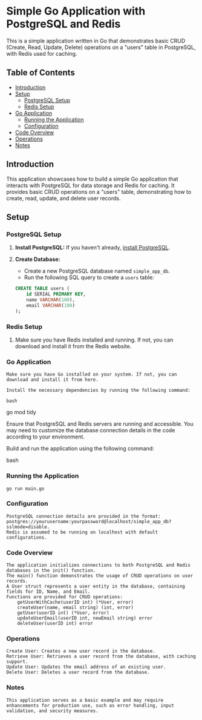# Simple Go Application with PostgreSQL and Redis

This is a simple application written in Go that demonstrates basic CRUD (Create, Read, Update, Delete) operations on a "users" table in PostgreSQL, with Redis used for caching.

## Table of Contents

- [Introduction](#introduction)
- [Setup](#setup)
  - [PostgreSQL Setup](#postgresql-setup)
  - [Redis Setup](#redis-setup)
- [Go Application](#go-application)
  - [Running the Application](#running-the-application)
  - [Configuration](#configuration)
- [Code Overview](#code-overview)
- [Operations](#operations)
- [Notes](#notes)

## Introduction

This application showcases how to build a simple Go application that interacts with PostgreSQL for data storage and Redis for caching. It provides basic CRUD operations on a "users" table, demonstrating how to create, read, update, and delete user records.

## Setup

### PostgreSQL Setup

1. **Install PostgreSQL:** If you haven't already, [install PostgreSQL](https://www.postgresql.org/download/).
2. **Create Database:**
   - Create a new PostgreSQL database named `simple_app_db`.
   - Run the following SQL query to create a `users` table:

   ```sql
   CREATE TABLE users (
       id SERIAL PRIMARY KEY,
       name VARCHAR(100),
       email VARCHAR(100)
   );

### Redis Setup

1. Make sure you have Redis installed and running. If not, you can download and install it from the Redis website.

### Go Application 

    Make sure you have Go installed on your system. If not, you can download and install it from here.

    Install the necessary dependencies by running the following command:

    bash

go mod tidy

Ensure that PostgreSQL and Redis servers are running and accessible. You may need to customize the database connection details in the code according to your environment.

Build and run the application using the following command:

bash
### Running the Application
    go run main.go

### Configuration

    PostgreSQL connection details are provided in the format: postgres://yourusername:yourpassword@localhost/simple_app_db?sslmode=disable.
    Redis is assumed to be running on localhost with default configurations.

### Code Overview

    The application initializes connections to both PostgreSQL and Redis databases in the init() function.
    The main() function demonstrates the usage of CRUD operations on user records.
    A User struct represents a user entity in the database, containing fields for ID, Name, and Email.
    Functions are provided for CRUD operations:
        getUserWithCache(userID int) (*User, error)
        createUser(name, email string) (int, error)
        getUser(userID int) (*User, error)
        updateUserEmail(userID int, newEmail string) error
        deleteUser(userID int) error

### Operations

    Create User: Creates a new user record in the database.
    Retrieve User: Retrieves a user record from the database, with caching support.
    Update User: Updates the email address of an existing user.
    Delete User: Deletes a user record from the database.

### Notes

    This application serves as a basic example and may require enhancements for production use, such as error handling, input validation, and security measures.
